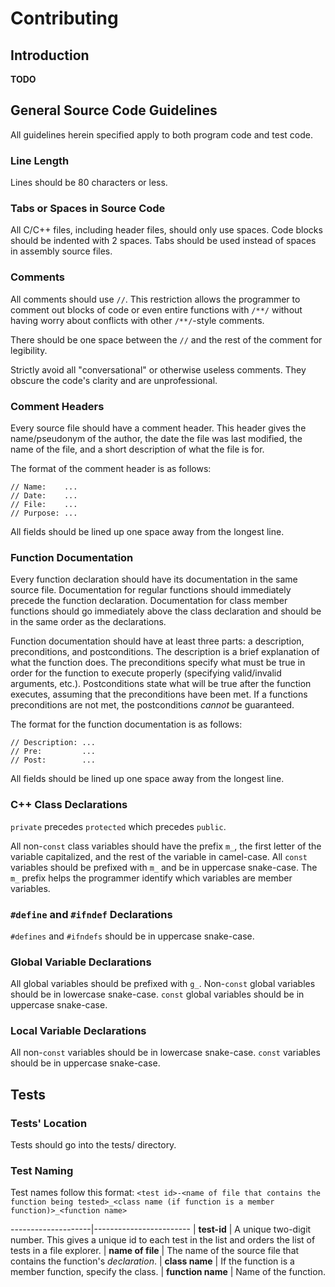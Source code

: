 # Contributing

## Introduction

**TODO**


## General Source Code Guidelines


All guidelines herein specified apply to both program code and test code.


### Line Length

Lines should be 80 characters or less.


### Tabs or Spaces in Source Code

All C/C++ files, including header files, should only use spaces. Code blocks should be indented with 2 spaces. Tabs should be used instead of spaces in assembly source files.


### Comments

All comments should use `//`. This restriction allows the programmer to comment out blocks of code or even entire functions with `/**/` without having worry about conflicts with other `/**/`-style comments.

There should be one space between the `//` and the rest of the comment for legibility.

Strictly avoid all "conversational" or otherwise useless comments. They obscure the code's clarity and are unprofessional.


### Comment Headers

Every source file should have a comment header. This header gives the name/pseudonym of the author, the date the file was last modified, the name of the file, and a short description of what the file is for.

The format of the comment header is as follows:
```
// Name:    ...
// Date:    ...
// File:    ...
// Purpose: ...
```

All fields should be lined up one space away from the longest line.


### Function Documentation

Every function declaration should have its documentation in the same source file. Documentation for regular functions should immediately precede the function declaration. Documentation for class member functions should go immediately above the class declaration and should be in the same order as the declarations.

Function documentation should have at least three parts: a description, preconditions, and postconditions. The description is a brief explanation of what the function does. The preconditions specify what must be true in order for the function to execute properly (specifying valid/invalid arguments, etc.). Postconditions state what will be true after the function executes, assuming that the preconditions have been met. If a functions preconditions are not met, the postconditions *cannot* be guaranteed.

The format for the function documentation is as follows:
```
// Description: ...
// Pre:         ...
// Post:        ...
```

All fields should be lined up one space away from the longest line.


### C++ Class Declarations

`private` precedes `protected` which precedes `public`.

All non-`const` class variables should have the prefix `m_`, the first letter of the variable capitalized, and the rest of the variable in camel-case. All `const` variables should be prefixed with `m_` and be in uppercase snake-case. The `m_` prefix helps the programmer identify which variables are member variables.


### `#define` and `#ifndef` Declarations

`#defines` and `#ifndefs` should be in uppercase snake-case.


### Global Variable Declarations

All global variables should be prefixed with `g_`. Non-`const` global variables should be in lowercase snake-case. `const` global variables should be in uppercase snake-case.


### Local Variable Declarations

All non-`const` variables should be in lowercase snake-case. `const` variables should be in uppercase snake-case.


## Tests


### Tests' Location

Tests should go into the tests/ directory.


### Test Naming

Test names follow this format:
`<test id>-<name of file that contains the function being tested>_<class name (if function is a member function)>_<function name>`

--------------------|------------------------
| **test-id**       | A unique two-digit number. This gives a unique id to each test in the list and orders the list of tests in a file explorer.
| **name of file**  | The name of the source file that contains the function's *declaration*.
| **class name**    | If the function is a member function, specify the class.
| **function name** | Name of the function.


